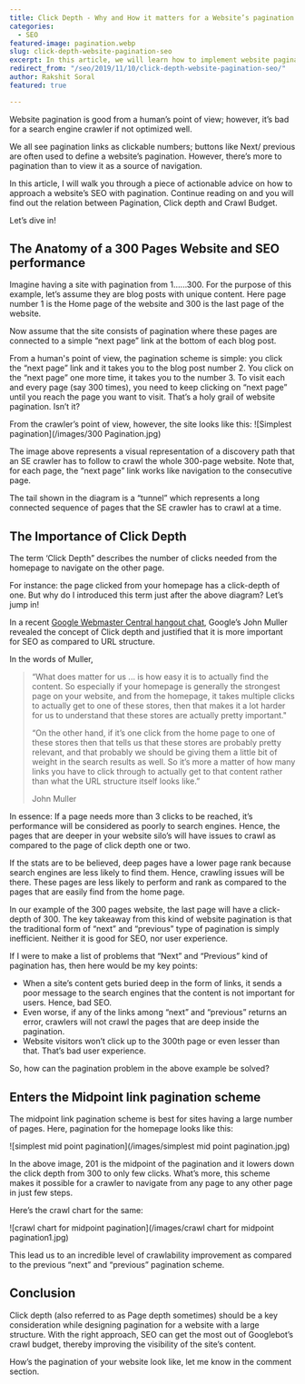 ```yaml
---
title: Click Depth - Why and How it matters for a Website’s pagination and SEO
categories:
  - SEO
featured-image: pagination.webp
slug: click-depth-website-pagination-seo
excerpt: In this article, we will learn how to implement website pagination in a 300 pages website. We will learn this in a way such that it will help in website SEO and achieve rankings. 
redirect_from: "/seo/2019/11/10/click-depth-website-pagination-seo/"
author: Rakshit Soral
featured: true

---
```

Website pagination is good from a human’s point of view; however, it’s bad for a search engine crawler if not optimized well.

We all see pagination links as clickable numbers; buttons like Next/ previous are often used to define a website’s pagination. However, there’s more to pagination than to view it as a source of navigation. 

In this article, I will walk you through a piece of actionable advice on how to approach a website’s SEO with pagination. Continue reading on and you will find out the relation between Pagination, Click depth and Crawl Budget.



Let’s dive in!



## The Anatomy of a 300 Pages Website and SEO performance



Imagine having a site with pagination from 1…...300. For the purpose of this example, let’s assume they are blog posts with unique content. Here page number 1 is the Home page of the website and 300 is the last page of the website. 



Now assume that the site consists of pagination where these pages are connected to a simple “next page” link at the bottom of each blog post. 



From a human's point of view, the pagination scheme is simple: you click the “next page” link and it takes you to the blog post number 2. You click on the “next page” one more time, it takes you to the number 3. To visit each and every page (say 300 times), you need to keep clicking on “next page” until you reach the page you want to visit. That’s a holy grail of website pagination. Isn’t it?



From the crawler’s point of view, however, the site looks like this:
![Simplest pagination](/images/300 Pagination.jpg)<br>





The image above represents a visual representation of a discovery path that an SE crawler has to follow to crawl the whole 300-page website. Note that, for each page, the “next page” link works like navigation to the consecutive page. 



The tail shown in the diagram is a “tunnel” which represents a long connected sequence of pages that the SE crawler has to crawl at a time. 



## The Importance of Click Depth



The term ‘Click Depth” describes the number of clicks needed from the homepage to navigate on the other page. 



For instance: the page clicked from your homepage has a click-depth of one. But why do I introduced this term just after the above diagram? Let’s jump in!



In a recent <a href="https://www.searchenginejournal.com/google-click-depth-matters-seo-url-structure/256779/#close" target="_blank"> Google Webmaster Central hangout chat</a>, Google’s John Muller revealed the concept of Click depth and justified that it is more important for SEO as compared to URL structure.



In the words of Muller,



<div class="mb-wrap mb-style-2"><blockquote><p>“What does matter for us ... is how easy it is to actually find the content. So especially if your homepage is generally the strongest page on your website, and from the homepage, it takes multiple clicks to actually get to one of these stores, then that makes it a lot harder for us to understand that these stores are actually pretty important."<br>



“On the other hand, if it’s one click from the home page to one of these stores then that tells us that these stores are probably pretty relevant, and that probably we should be giving them a little bit of weight in the search results as well. So it’s more a matter of how many links you have to click through to actually get to that content rather than what the URL structure itself looks like.”</p><span>John Muller</span></blockquote></div>

 



In essence: If a page needs more than 3 clicks to be reached, it’s performance will be considered as poorly to search engines. Hence, the pages that are deeper in your website silo’s will have issues to crawl as compared to the page of click depth one or two. 



If the stats are to be believed, deep pages have a lower page rank because search engines are less likely to find them. Hence, crawling issues will be there. These pages are less likely to perform and rank as compared to the pages that are easily find from the home page. 



In our example of the 300 pages website, the last page will have a click-depth of 300. The key takeaway from this kind of website pagination is that the traditional form of “next” and “previous” type of pagination is simply inefficient. Neither it is good for SEO, nor user experience. 



If I were to make a list of problems that “Next” and “Previous” kind of pagination has, then here would be my key points:

<ul class="round">

<li>When a site’s content gets buried deep in the form of links, it sends a poor message to the search engines that the content is not important for users. Hence, bad SEO. </li>

<li>Even worse, if any of the links among “next” and “previous” returns an error, crawlers will not crawl the pages that are deep inside the pagination.</li>

<li>Website visitors won’t click up to the 300th page or even lesser than that. That’s bad user experience. </li>

</ul>



So, how can the pagination problem in the above example be solved?



## Enters the Midpoint link pagination scheme



The midpoint link pagination scheme is best for sites having a large number of pages. Here, pagination for the homepage looks like this:

![simplest mid point pagination](/images/simplest mid point pagination.jpg)

In the above image, 201 is the midpoint of the pagination and it lowers down the click depth from 300 to only few clicks. What’s more, this scheme makes it possible for a crawler to navigate from any page to any other page in just few steps. 

Here’s the crawl chart for the same:

 ![crawl chart for midpoint pagination](/images/crawl chart for midpoint pagination1.jpg)



This lead us to an incredible level of crawlability improvement as compared to the previous “next” and “previous” pagination scheme. 



<h2 class="note">Conclusion</h2>



Click depth (also referred to as Page depth sometimes) should be a key consideration while designing pagination for a website with a large structure. With the right approach, SEO can get the most out of Googlebot’s crawl budget, thereby improving the visibility of the site’s content. 



How’s the pagination of your website look like, let me know in the comment section.
